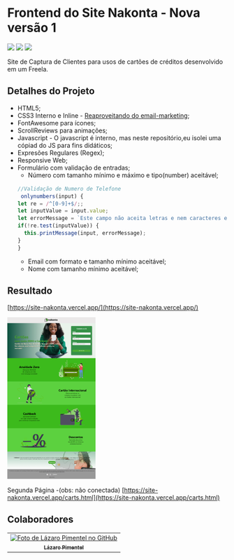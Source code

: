 # Frontend do Site Nakonta - Nova versão 1

![](https://img.shields.io/badge/HTML5-E34F26?style=for-the-badge&logo=html5&logoColor=white)
![](https://img.shields.io/badge/CSS3-1572B6?style=for-the-badge&logo=css3&logoColor=white)
![](https://img.shields.io/badge/JavaScript-F7DF1E?style=for-the-badge&logo=javascript&logoColor=black)


Site de Captura de Clientes para usos de cartões de créditos desenvolvido em um Freela.

## Detalhes do Projeto
* HTML5;
* CSS3 Interno e Inline - [Reaproveitando do email-marketing](https://github.com/Drlazinho/email-marketing-Nakonta);
* FontAwesome para ícones;
* ScrollReviews para animações;
* Javascript - O javascript é interno, mas neste repositório,eu isolei uma cópiad do JS para fins didáticos;
* Expresões Regulares (Regex);
* Responsive Web;
* Formulário com validação de entradas;
    * Número com tamanho mínimo e máximo e tipo(number) aceitável;
    ~~~~javascript
    //Validação de Numero de Telefone
     onlynumbers(input) {
    let re = /^[0-9]+$/;;
    let inputValue = input.value;
    let errorMessage = `Este campo não aceita letras e nem caracteres especiais`;
    if(!re.test(inputValue)) {
      this.printMessage(input, errorMessage);
    }
  }
    ~~~~
    * Email com formato e tamanho mínimo aceitável;
    * Nome com tamanho mínimo aceitável;

## Resultado

[https://site-nakonta.vercel.app/](https://site-nakonta.vercel.app/)

<img src="./images/site-nakonta.png" style="width:40%">

Segunda Página -(obs: não conectada)
[https://site-nakonta.vercel.app/carts.html](https://site-nakonta.vercel.app/carts.html)

## Colaboradores

<table>
  <tr>
    <td align="center">
      <a href="#">
        <img src="https://avatars.githubusercontent.com/u/79115354?v=4" width="100px;" alt="Foto de Lázaro Pimentel no GitHub"/><br>
        <sub>
          <b>Lázaro Pimentel</b>
        </sub>
      </a>
    </td>
  </tr>
</table>

